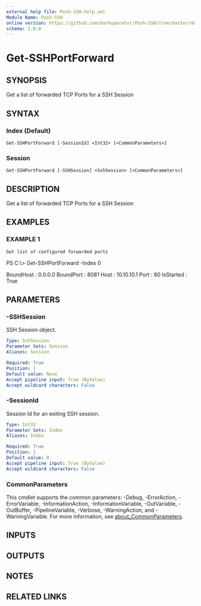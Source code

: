 ```yaml
---
external help file: Posh-SSH-help.xml
Module Name: Posh-SSH
online version: https://github.com/darkoperator/Posh-SSH/tree/master/docs
schema: 2.0.0
---
```


# Get-SSHPortForward

## SYNOPSIS
Get a list of forwarded TCP Ports for a SSH Session

## SYNTAX

### Index (Default)
```
Get-SSHPortForward [-SessionId] <Int32> [<CommonParameters>]
```

### Session
```
Get-SSHPortForward [-SSHSession] <SshSession> [<CommonParameters>]
```

## DESCRIPTION
Get a list of forwarded TCP Ports for a SSH Session

## EXAMPLES

### EXAMPLE 1
```
Get list of configured forwarded ports
```

PS C:\\\> Get-SSHPortForward -Index 0


 BoundHost : 0.0.0.0
 BoundPort : 8081
 Host      : 10.10.10.1
 Port      : 80
 IsStarted : True

## PARAMETERS

### -SSHSession
SSH Session object.

```yaml
Type: SshSession
Parameter Sets: Session
Aliases: Session

Required: True
Position: 1
Default value: None
Accept pipeline input: True (ByValue)
Accept wildcard characters: False
```

### -SessionId
Session Id for an exiting SSH session.

```yaml
Type: Int32
Parameter Sets: Index
Aliases: Index

Required: True
Position: 1
Default value: 0
Accept pipeline input: True (ByValue)
Accept wildcard characters: False
```

### CommonParameters
This cmdlet supports the common parameters: -Debug, -ErrorAction, -ErrorVariable, -InformationAction, -InformationVariable, -OutVariable, -OutBuffer, -PipelineVariable, -Verbose, -WarningAction, and -WarningVariable. For more information, see [about_CommonParameters](http://go.microsoft.com/fwlink/?LinkID=113216).

## INPUTS

## OUTPUTS

## NOTES

## RELATED LINKS
